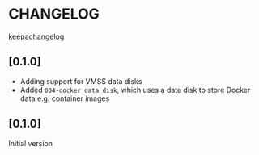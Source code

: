# CHANGELOG

[keepachangelog](https://keepachangelog.com/en/1.0.0/)

## [0.1.0]
* Adding support for VMSS data disks
* Added `004-docker_data_disk`, which uses a data disk to store Docker data e.g. container images

## [0.1.0]
Initial version
